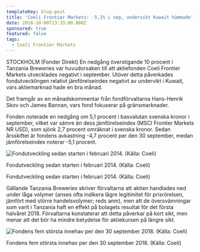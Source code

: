 ```yaml
---
templateKey: blog-post
title: 'Coeli Frontier Markets: -5,1% i sep, undervikt Kuwait hämmade'
date: 2018-10-08T13:33:00.000Z
sponsored: true
featured: false
tags:
  - Coeli Frontier Markets
---
```

STOCKHOLM (Fonder Direkt) En nedgång överstigande 10 procent i Tanzania Breweries var huvudorsaken till att aktiefonden Coeli Frontier Markets utvecklades negativt i september. Utöver detta påverkades fondutvecklingen relativt jämförelseindex negativt av undervikt i Kuwait, vars aktiemarknad hade en bra månad.

Det framgår av en månadskommentar från fondförvaltarna Hans-Henrik Skov och James Bannan, vars fond fokuserar på gränsmarknader.

Fonden noterade en nedgång om 5,1 procent i basvalutan svenska kronor i september, vilket var sämre än dess jämförelseindex (MSCI Frontier Markets NR USD), som sjönk 2,7 procent omräknat i svenska kronor. Sedan årsskiftet är fondens avkastning -4,7 procent per den 30 september, medan jämförelseindex noterar -5,1 procent. 

![Fondutveckling sedan starten i februari 2014. (Källa: Coeli)](/img/561765501.png)

<span class="image-caption">Fondutveckling sedan starten i februari 2014. (Källa: Coeli)</span>

<span class="image-caption">Fondutveckling sedan starten i februari 2014. (Källa: Coeli)</span>

Gällande Tanzania Breweries skriver förvaltarna att aktien handlades ned under låga volymer (anses ofta indikera lägre legitimitet för prisrörelsen, jämfört med större handelsvolymer; reds anm), men att de översvämningar som varit i Tanzania haft en effekt på bolagets resultat för det första halvåret 2018. Förvaltarna konstaterar att detta påverkar på kort sikt, men menar att det bör ha mindre betydelse för aktiekursen på längre sikt.

![Fondens fem största innehav per den 30 september 2018. (Källa: Coeli)](/img/561765502.png)

<span class="image-caption">Fondens fem största innehav per den 30 september 2018. (Källa: Coeli)</span>
